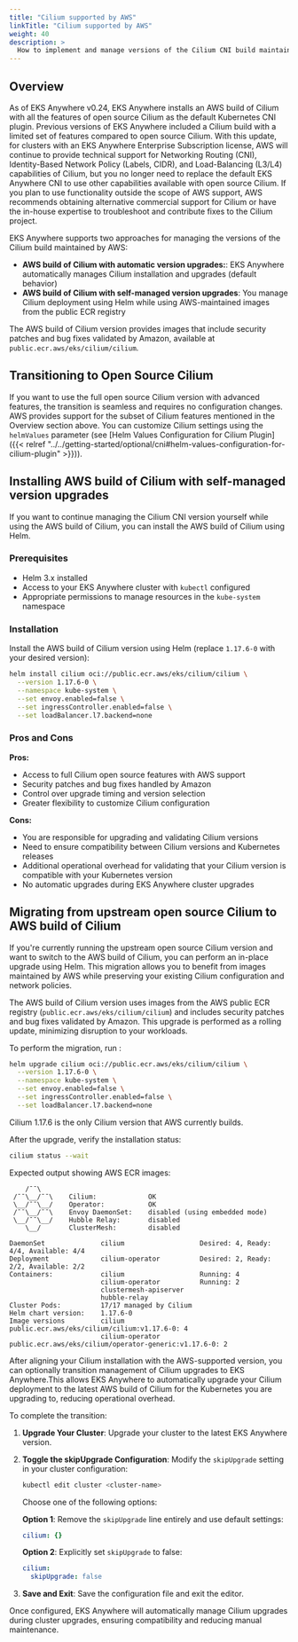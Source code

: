 ```yaml
---
title: "Cilium supported by AWS"
linkTitle: "Cilium supported by AWS"
weight: 40
description: >
  How to implement and manage versions of the Cilium CNI build maintained by AWS for EKS Anywhere clusters
---
```


## Overview

As of EKS Anywhere v0.24, EKS Anywhere installs an AWS build of Cilium with all the features of open source Cilium as the default Kubernetes CNI plugin. Previous versions of EKS Anywhere included a Cilium build with a limited set of features compared to open source Cilium. With this update, for clusters with an EKS Anywhere Enterprise Subscription license, AWS will continue to provide technical support for Networking Routing (CNI), Identity-Based Network Policy (Labels, CIDR), and Load-Balancing (L3/L4) capabilities of Cilium, but you no longer need to replace the default EKS Anywhere CNI to use other capabilities available with open source Cilium. If you plan to use functionality outside the scope of AWS support, AWS recommends obtaining alternative commercial support for Cilium or have the in-house expertise to troubleshoot and contribute fixes to the Cilium project.

EKS Anywhere supports two approaches for managing the versions of the Cilium build maintained by AWS:

- **AWS build of Cilium with automatic version upgrades:**: EKS Anywhere automatically manages Cilium installation and upgrades (default behavior)
- **AWS build of Cilium with self-managed version upgrades**: You manage Cilium deployment using Helm while using AWS-maintained images from the public ECR registry

The AWS build of Cilium version provides images that include security patches and bug fixes validated by Amazon, available at `public.ecr.aws/eks/cilium/cilium`.

## Transitioning to Open Source Cilium

If you want to use the full open source Cilium version with advanced features, the transition is seamless and requires no configuration changes. AWS provides support for the subset of Cilium features mentioned in the Overview section above. You can customize Cilium settings using the `helmValues` parameter (see [Helm Values Configuration for Cilium Plugin]({{< relref "../../getting-started/optional/cni#helm-values-configuration-for-cilium-plugin" >}})).

## Installing AWS build of Cilium with self-managed version upgrades

If you want to continue managing the Cilium CNI version yourself while using the AWS build of Cilium, you can install the AWS build of Cilium using Helm.

### Prerequisites

- Helm 3.x installed
- Access to your EKS Anywhere cluster with `kubectl` configured
- Appropriate permissions to manage resources in the `kube-system` namespace

### Installation

Install the AWS build of Cilium version using Helm (replace `1.17.6-0` with your desired version):

```bash
helm install cilium oci://public.ecr.aws/eks/cilium/cilium \
  --version 1.17.6-0 \
  --namespace kube-system \
  --set envoy.enabled=false \
  --set ingressController.enabled=false \
  --set loadBalancer.l7.backend=none
```

### Pros and Cons

**Pros:**
- Access to full Cilium open source features with AWS support
- Security patches and bug fixes handled by Amazon
- Control over upgrade timing and version selection
- Greater flexibility to customize Cilium configuration

**Cons:**
- You are responsible for upgrading and validating Cilium versions
- Need to ensure compatibility between Cilium versions and Kubernetes releases
- Additional operational overhead for validating that your Cilium version is compatible with your Kubernetes version
- No automatic upgrades during EKS Anywhere cluster upgrades

## Migrating from upstream open source Cilium to AWS build of Cilium

If you're currently running the upstream open source Cilium version and want to switch to the AWS build of Cilium, you can perform an in-place upgrade using Helm. This migration allows you to benefit from images maintained by AWS while preserving your existing Cilium configuration and network policies.

The AWS build of Cilium version uses images from the AWS public ECR registry (`public.ecr.aws/eks/cilium/cilium`) and includes security patches and bug fixes validated by Amazon. This upgrade is performed as a rolling update, minimizing disruption to your workloads.

To perform the migration, run :

```bash
helm upgrade cilium oci://public.ecr.aws/eks/cilium/cilium \
  --version 1.17.6-0 \
  --namespace kube-system \
  --set envoy.enabled=false \
  --set ingressController.enabled=false \
  --set loadBalancer.l7.backend=none
```

Cilium 1.17.6 is the only Cilium version that AWS currently builds.


After the upgrade, verify the installation status:

```bash
cilium status --wait
```

Expected output showing AWS ECR images:

```
    /¯¯\
 /¯¯\__/¯¯\    Cilium:             OK
 \__/¯¯\__/    Operator:           OK
 /¯¯\__/¯¯\    Envoy DaemonSet:    disabled (using embedded mode)
 \__/¯¯\__/    Hubble Relay:       disabled
    \__/       ClusterMesh:        disabled

DaemonSet              cilium                   Desired: 4, Ready: 4/4, Available: 4/4
Deployment             cilium-operator          Desired: 2, Ready: 2/2, Available: 2/2
Containers:            cilium                   Running: 4
                       cilium-operator          Running: 2
                       clustermesh-apiserver
                       hubble-relay
Cluster Pods:          17/17 managed by Cilium
Helm chart version:    1.17.6-0
Image versions         cilium             public.ecr.aws/eks/cilium/cilium:v1.17.6-0: 4
                       cilium-operator    public.ecr.aws/eks/cilium/operator-generic:v1.17.6-0: 2
```

After aligning your Cilium installation with the AWS-supported version, you can optionally transition management of Cilium upgrades to EKS Anywhere.This allows EKS Anywhere to automatically upgrade your Cilium deployment to the latest AWS build of Cilium for the Kubernetes you are upgrading to, reducing operational overhead.

To complete the transition:

1. **Upgrade Your Cluster**: Upgrade your cluster to the latest EKS Anywhere version.

2. **Toggle the skipUpgrade Configuration**: Modify the `skipUpgrade` setting in your cluster configuration:

   ```bash
   kubectl edit cluster <cluster-name>
   ```

   Choose one of the following options:

   **Option 1**: Remove the `skipUpgrade` line entirely and use default settings:

   ```yaml
   cilium: {}
   ```

   **Option 2**: Explicitly set `skipUpgrade` to false:

   ```yaml
   cilium:
     skipUpgrade: false
   ```

3. **Save and Exit**: Save the configuration file and exit the editor.

Once configured, EKS Anywhere will automatically manage Cilium upgrades during cluster upgrades, ensuring compatibility and reducing manual maintenance.
